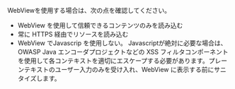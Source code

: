
WebViewを使用する場合は、次の点を確認してください。
-  WebView を使用して信頼できるコンテンツのみを読み込む 
- 常に HTTPS 経由でリソースを読み込む 
-  WebView でJavascrip を使用しない。 Javascriptが絶対に必要な場合は、OWASP Java エンコーダプロジェクトなどの XSS フィルタコンポーネントを使用して各コンテキストを適切にエスケープする必要があります。プレーンテキストのユーザー入力のみを受け入れ、WebView に表示する前にサニタイズします。

